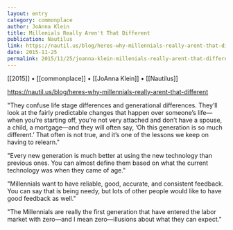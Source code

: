 ```yaml
---
layout: entry
category: commonplace
author: JoAnna Klein
title: Millenials Really Aren't That Different
publication: Nautilus
link: https://nautil.us/blog/heres-why-millennials-really-arent-that-different
date: 2015-11-25
permalink: 2015/11/25/joanna-klein-millenials-really-arent-that-different
---
```


[[2015]] • [[commonplace]] • [[JoAnna Klein]] • [[Nautilus]]

https://nautil.us/blog/heres-why-millennials-really-arent-that-different

"They confuse life stage differences and generational differences. They’ll look at the fairly predictable changes that happen over someone’s life—when you’re starting off, you’re not very attached and don’t have a spouse, a child, a mortgage—and they will often say, ‘Oh this generation is so much different.’ That often is not true, and it’s one of the lessons we keep on having to relearn."

"Every new generation is much better at using the new technology than previous ones. You can almost define them based on what the current technology was when they came of age."

"Millennials want to have reliable, good, accurate, and consistent feedback. You can say that is being needy, but lots of other people would like to have good feedback as well."

"The Millennials are really the first generation that have entered the labor market with zero—and I mean zero—illusions about what they can expect."